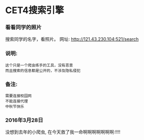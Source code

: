 CET4搜索引擎
===
### 看看同学的照片
搜索同学的名字，看照片。
网址: http://121.43.230.104:521/search


### 说明:

    这个只是一个爬虫练手的工具，没有恶意
    而且搜索的信息都是公开的，不涉及隐私侵犯

### 备注:

    需要连接校园网
    不能连接代理
    中秋节快乐

### 2016年3月28日
没想到去年的小爬虫, 在今天救了我一命啊啊啊啊啊啊啊:!!!!
